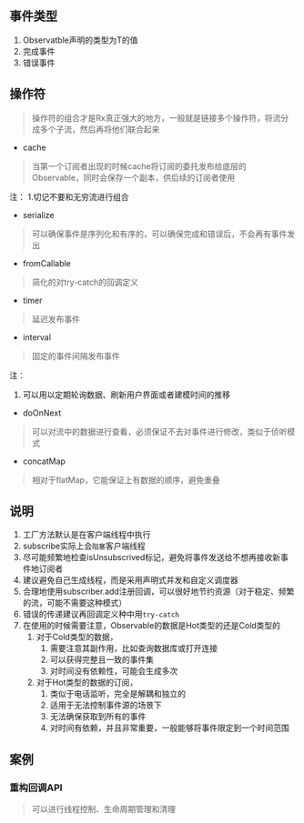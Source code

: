 ## 事件类型

1. Observatble声明的类型为T的值
2. 完成事件
3. 错误事件

## 操作符
> 操作符的组合才是Rx真正强大的地方，一般就是链接多个操作符，将流分成多个子流，然后再将他们联合起来


- cache
> 当第一个订阅者出现的时候cache将订阅的委托发布给底层的Observable，同时会保存一个副本，供后续的订阅者使用

注：
1.切记不要和无穷流进行组合 

- serialize
> 可以确保事件是序列化和有序的，可以确保完成和错误后，不会再有事件发出

- fromCallable
> 简化的对try-catch的回调定义

- timer
> 延迟发布事件


- interval
>  固定的事件间隔发布事件

注：
1. 可以用以定期轮询数据、刷新用户界面或者建模时间的推移

- doOnNext
> 可以对流中的数据进行查看，必须保证不去对事件进行修改，类似于侦听模式

- concatMap
> 相对于flatMap，它能保证上有数据的顺序，避免重叠



## 说明
1. 工厂方法默认是在客户端线程中执行
2. subscribe实际上会`阻塞`客户端线程
3. 尽可能频繁地检查isUnsubscrived标记，避免将事件发送给不想再接收新事件地订阅者
4. 建议避免自己生成线程，而是采用声明式并发和自定义调度器
5. 合理地使用subscriber.add注册回调，可以很好地节约资源（对于稳定、频繁的流，可能不需要这种模式）
6. 错误的传递建议再回调定义种中用`try-catch`
7. 在使用的时候需要注意，Observable的数据是Hot类型的还是Cold类型的
	1. 对于Cold类型的数据，
		1. 需要注意其副作用，比如查询数据库或打开连接
		2. 可以获得完整且一致的事件集
		3. 对时间没有依赖性，可能会生成多次
	2. 对于Hot类型的数据的订阅，
		1. 类似于电话监听，完全是解耦和独立的
		2. 适用于无法控制事件源的场景下
		3. 无法确保获取到所有的事件
		4. 对时间有依赖，并且非常重要，一般能够将事件限定到一个时间范围


## 案例

### 重构回调API
> 可以进行线程控制、生命周期管理和清理


